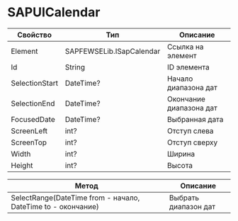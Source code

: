# SAPUICalendar

| Свойство        | Тип                      | Описание                |
| --------------- | ------------------------ | ----------------------- |
| Element         | SAPFEWSELib.ISapCalendar | Ссылка на элемент       |
| Id              | String                   | ID элемента             |
| SelectionStart  | DateTime?                | Начало диапазона дат    |
| SelectionEnd    | DateTime?                | Окончание диапазона дат |
| FocusedDate     | DateTime?                | Выбранная дата          |
| ScreenLeft      | int?                     | Отступ слева            |
| ScreenTop       | int?                     | Отступ сверху           |
| Width           | int?                     | Ширина                  |
| Height          | int?                     | Высота                  |

| Метод                                                        | Описание             |
| ------------------------------------------------------------ | -------------------- |
| SelectRange(DateTime from - начало, DateTime to - окончание) | Выбрать диапазон дат |
